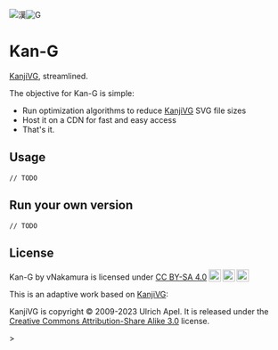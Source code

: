 ![漢](https://kan-g.pages.dev/k/06f22.svg)![G](https://kan-g.pages.dev/k/00047.svg)

# Kan-G

[KanjiVG](https://kanjivg.tagaini.net), streamlined.


The objective for Kan-G is simple:

- Run optimization algorithms to reduce [KanjiVG](https://kanjivg.tagaini.net) SVG file sizes
- Host it on a CDN for fast and easy access
- That's it.

## Usage
`// TODO`

## Run your own version
`// TODO`

## License

 <p xmlns:cc="http://creativecommons.org/ns#" xmlns:dct="http://purl.org/dc/terms/"><span property="dct:title">Kan-G</span> by <span property="cc:attributionName">vNakamura</span> is licensed under <a href="http://creativecommons.org/licenses/by-sa/4.0/?ref=chooser-v1" target="_blank" rel="license noopener noreferrer" style="display:inline-block;">CC BY-SA 4.0<img style="height:22px!important;margin-left:3px;vertical-align:text-bottom;" src="https://mirrors.creativecommons.org/presskit/icons/cc.svg?ref=chooser-v1"><img style="height:22px!important;margin-left:3px;vertical-align:text-bottom;" src="https://mirrors.creativecommons.org/presskit/icons/by.svg?ref=chooser-v1"><img style="height:22px!important;margin-left:3px;vertical-align:text-bottom;" src="https://mirrors.creativecommons.org/presskit/icons/sa.svg?ref=chooser-v1"></a></p> 

This is an adaptive work based on [KanjiVG](https://kanjivg.tagaini.net):
> <p>
  KanjiVG is copyright © 2009-2023 Ulrich Apel. It is released
  under the
  <a href="http://creativecommons.org/licenses/by-sa/3.0/">Creative
  Commons Attribution-Share Alike 3.0</a> license.
</p>
> <div>
  <a href="https://creativecommons.org/licenses/by-sa/3.0/">
    <img src="https://i.creativecommons.org/l/by-sa/3.0/88x31.png" alt="" title="">
  </a>
</div>

